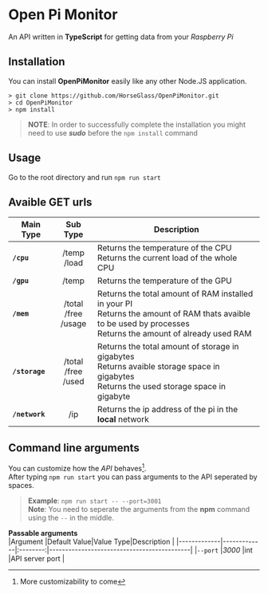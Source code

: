 # Open Pi Monitor

An API written in **TypeScript** for getting data from your *Raspberry Pi*

## Installation

You can install **OpenPiMonitor** easily like any other Node.JS application.
```
> git clone https://github.com/HorseGlass/OpenPiMonitor.git
> cd OpenPiMonitor
> npm install
```
> **NOTE**: In order to successfully complete the installation you might need to use ***sudo*** before the `npm install` command

## Usage

Go to the root directory and run `npm run start`

## Avaible GET urls

|Main Type |Sub Type                 |Description|
|----------|:-----------------------:|-----------|
|**`/cpu`**|/temp<br>/load           |Returns the temperature of the CPU<br>Returns the current load of the whole CPU|
|**`/gpu`**|/temp                    |Returns the temperature of the GPU|
|**`/mem`**|/total<br>/free<br>/usage|Returns the total amount of RAM installed in your PI<br>Returns the amount of RAM thats avaible to be used by processes<br>Returns the amount of already used RAM|
|**`/storage`**|/total<br>/free<br>/used|Returns the total amount of storage in gigabytes<br>Returns avaible storage space in gigabytes<br>Returns the used storage space in gigabyte|
|**`/network`**|/ip|Returns the ip address of the pi in the **local** network|

## Command line arguments

You can customize how the *API* behaves[^1].  
After typing `npm run start` you can pass arguments to the API seperated by spaces.
> **Example**: `npm run start -- --port=3001`  
> **Note**: You need to seperate the arguments from the **npm** command using the `--` in the middle.

**Passable arguments**  
|Argument     |Default Value|Value Type|Description                                 |
|-------------|-------------|:--------:|--------------------------------------------|
|`--port`     |*3000*       |int       |API server port                             |

[^1]: More customizability to come